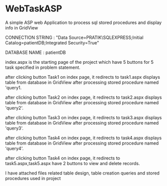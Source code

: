 # WebTaskASP
A simple ASP web Application to process sql stored procedures and display info in GridView

CONNECTION STRING : "Data Source=PRATIK\SQLEXPRESS;Initial Catalog=patientDB;Integrated Security=True"



DATABASE NAME : patientDB



index.aspx is the starting page of the project which have 5 buttons for 5 task specified in problem statement.

after clicking button Task1 on index page, it redirects to task1.aspx displays table from database in GridView after processing stored procedure named 'query1.

after clicking button Task2 on index page, it redirects to task2.aspx displays table from database in GridView after processing stored procedure named 'query2'.

after clicking button Task3 on index page, it redirects to task3.aspx displays table from database in GridView after processing stored procedure named 'query3'.

after clicking button Task4 on index page, it redirects to task4.aspx displays table from database in GridView after processing stored procedure named 'query4'.

after clicking button Task4 on index page, it redirects to task5.aspx,task5.aspx have 2 buttons to view and delete records.


I have attached files related table design, table creation queries and stored procedures used in project
